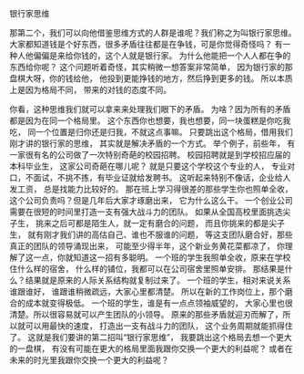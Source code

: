 银行家思维

那第二个，我们可以向他借鉴思维方式的人群是谁呢？我们称之为叫银行家思维。大家都知道钱是个好东西，很多矛盾往往都是在争钱，可是你觉得奇怪吗？
有一种人他偏偏是来给你钱的，这个人就是银行家。
为什么他能把一个人人都在争的东西给你呢？
这个问题听着奇怪，其实稍微一想答案非常简单，
因为银行家的那盘棋大呀，你的钱给他，
他投到更能挣钱的地方，然后挣到更多的钱。
所以本质上是因为格局不同，
带来的对钱的态度不同。

你看，这种思维我们就可以拿来来处理我们眼下的矛盾。
为啥？因为所有的矛盾都是因为在同一个格局里。
这个东西你也想要，我也想要，同一块蛋糕是你吃我吃，
同一个位置是归你还是归我，不就这点事嘛。
只要跳出这个格局，借用我们刚才讲的银行家的思维，
其实就是解决矛盾的一个方式。
举个例子，前些年，
有一家很有名的公司做了一次特别奇葩的校园招聘。
校园招聘就是到学校招应届的本科毕业生，
这家公司奇葩在哪儿呢？
就是只要这个学校这个专业的人，
专业对口，不面试，不挑不拣，有毕业证就给发聘书。
这听起来特别不像话，企业给人发工资，
总是找能力比较好的。
那在班上学习得很差的那些学生你也照单全收，
这个公司负责吗？但是几年后大家才琢磨出来，
它为什么这么干。
一个创业公司需要在很短的时间里打造一支有强大战斗力的团队。
如果从全国高校里面挑选尖子生，
挑来之后可都是陌生人，就一定有磨合的问题，
而且你挑来的都是尖子生，
就有刚才我们讲的高估自己、谁也不服谁的问题，
等这支团队磨合好，那些真正的团队的领导涌现出来，
可能至少得半年，这个新业务黄花菜都凉了，
你理解了这一点，你就知道这一招有多聪明。
一个班的学生我照单全收，原来在学校住什么样的宿舍，
什么样的铺位，我都可以在公司宿舍里照单安排。
那结果是什么？结果就是原来的人际关系结构就复制过来了。
一个班的学生，相对来说关系谁跟谁好，
谁跟谁稍微疏远，大家心里都清楚。
所以在新的工作岗位上，那个磨合的成本就变得极低。
一个班的学生，谁是有一点点领袖威望的，
大家心里也很清楚。所以很容易就可以产生团队的小领导。
原来的那些矛盾就迎刃而解了，所以就可以用最快的速度，
打造出一支有战斗力的团队，
这个业务周期就能抓得住了。
这就是我们要讲的第二招叫“银行家思维”，
我要跳出这个格局去想一个更大的一盘棋，
有没有可能在更大的格局里面我跟你交换一个更大的利益呢？
或者在未来的时光里我跟你交换一个更大的利益呢？

